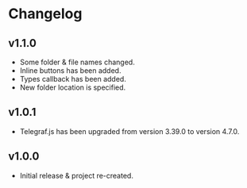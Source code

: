 # Changelog

## v1.1.0

- Some folder & file names changed.
- Inline buttons has been added.
- Types callback has been added.
- New folder location is specified.

## v1.0.1

- Telegraf.js has been upgraded from version 3.39.0 to version 4.7.0.

## v1.0.0

- Initial release & project re-created.

